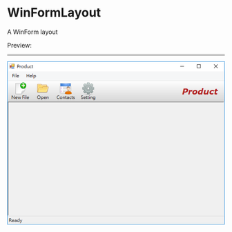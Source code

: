 # WinFormLayout
A WinForm layout

Preview:
***
![preview](https://github.com/linmos/WinFormLayout/blob/master/preview.png)
